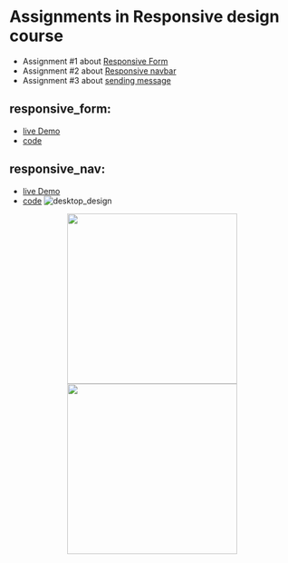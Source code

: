 # Assignments in Responsive design course 

- Assignment #1 about [Responsive Form](#responsive_form)
- Assignment #2 about [Responsive navbar](#responsive_nav)
- Assignment #3 about [sending message](#sending_message)



## responsive_form:
  - [live Demo](https://zenab12.github.io/ITI/Responsive/Form/)
  - [code](https://github.com/zenab12/ITI/blob/main/Responsive/Form/index.html)


## responsive_nav:
  - [live Demo](https://zenab12.github.io/ITI/Responsive/Nav/)
  - [code](https://github.com/zenab12/ITI/blob/main/Responsive/Nav/index.html)
  ![desktop_design](https://user-images.githubusercontent.com/78083890/209195827-eb0a1792-0bef-419d-851c-33d5dfeebb1d.png)
  
  <p align="center">
<img src="https://user-images.githubusercontent.com/78083890/209195958-76bea4c7-cfc2-478a-bab8-7485c53ea796.png" width="300px">

  <img src="https://user-images.githubusercontent.com/78083890/209195948-964a4f76-46b8-49c7-8b66-b5bb2e071716.png" width="300px">

  <p>

